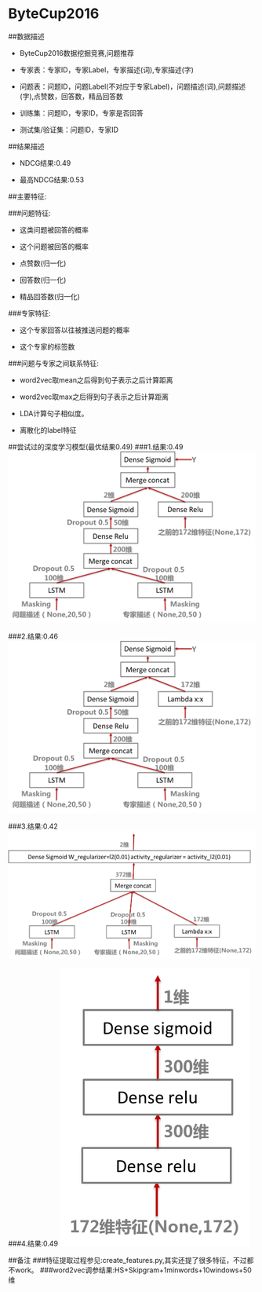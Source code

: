 # ByteCup2016
##数据描述
* ByteCup2016数据挖掘竞赛,问题推荐

* 专家表：专家ID，专家Label，专家描述(词),专家描述(字)  

* 问题表：问题ID，问题Label(不对应于专家Label)，问题描述(词),问题描述(字),点赞数，回答数，精品回答数  

* 训练集：问题ID，专家ID，专家是否回答  

* 测试集/验证集：问题ID，专家ID
  
##结果描述
* NDCG结果:0.49

* 最高NDCG结果:0.53

##主要特征:

###问题特征:
* 这类问题被回答的概率 

* 这个问题被回答的概率

* 点赞数(归一化)

* 回答数(归一化)

* 精品回答数(归一化)

###专家特征:
* 这个专家回答以往被推送问题的概率

* 这个专家的标签数

###问题与专家之间联系特征:
* word2vec取mean之后得到句子表示之后计算距离

* word2vec取max之后得到句子表示之后计算距离

* LDA计算句子相似度。

* 离散化的label特征

##尝试过的深度学习模型(最优结果0.49)
###1.结果:0.49
![](https://github.com/yangzhiye/ImageCache/blob/master/ByteCup2016/%20dp1.png?raw=true)


###2.结果:0.46
![](https://github.com/yangzhiye/ImageCache/blob/master/ByteCup2016/dp2.png?raw=true)


###3.结果:0.42
![](https://github.com/yangzhiye/ImageCache/blob/master/ByteCup2016/dp3.png?raw=true)


###4.结果:0.49
![](https://github.com/yangzhiye/ImageCache/blob/master/ByteCup2016/dp4.png?raw=true)



##备注
###特征提取过程参见:create_features.py,其实还提了很多特征，不过都不work。
###word2vec调参结果:HS+Skipgram+1minwords+10windows+50维